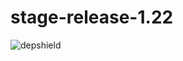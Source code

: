 # stage-release-1.22
![depshield](https://staging.depshield.sonatype.org/badges/depshield-staging/stage-release-1.22/depshield.svg)
